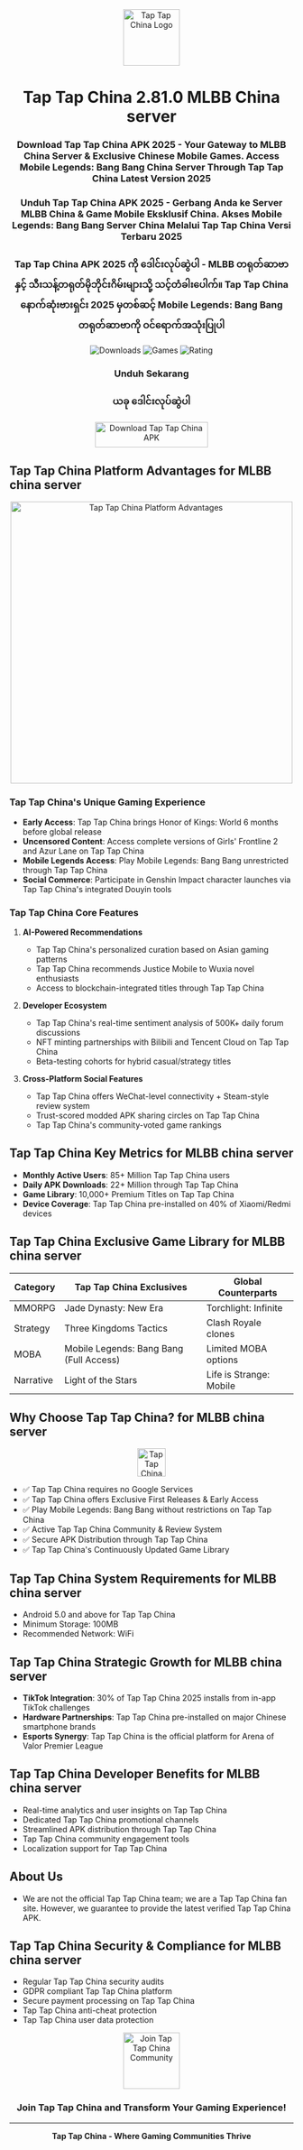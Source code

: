 <div align="center">
  <img src="https://s.gamelogiafree.org/images/Tap-Tap-China.webp" width="100" height="100" alt="Tap Tap China Logo">
  
  # Tap Tap China 2.81.0 MLBB China server
  ### Download Tap Tap China APK 2025 - Your Gateway to MLBB China Server & Exclusive Chinese Mobile Games. Access Mobile Legends: Bang Bang China Server Through Tap Tap China Latest Version 2025

  ### Unduh Tap Tap China APK 2025 - Gerbang Anda ke Server MLBB China & Game Mobile Eksklusif China. Akses Mobile Legends: Bang Bang Server China Melalui Tap Tap China Versi Terbaru 2025

  ### Tap Tap China APK 2025 ကို ဒေါင်းလုပ်ဆွဲပါ - MLBB တရုတ်ဆာဗာနှင့် သီးသန့်တရုတ်မိုဘိုင်းဂိမ်းများသို့ သင့်တံခါးပေါက်။ Tap Tap China နောက်ဆုံးဗားရှင်း 2025 မှတစ်ဆင့် Mobile Legends: Bang Bang တရုတ်ဆာဗာကို ဝင်ရောက်အသုံးပြုပါ
  
  ![Downloads](https://img.shields.io/badge/Monthly%20Active%20Users-85M+-blue?style=for-the-badge)
  ![Games](https://img.shields.io/badge/Games-10000+-green?style=for-the-badge)
  ![Rating](https://img.shields.io/badge/User%20Rating-4.8%2F5-orange?style=for-the-badge)
</div>

<div align="center">
  <h3>Unduh Sekarang</h3>
  <h3>ယခု ဒေါင်းလုပ်ဆွဲပါ</h3>
  <a href="https://aiapk.net/games/tap-tap-china">
    <img src="https://s.gamelogiafree.org/images/github-download-icon.webp" width="200" height="45" alt="Download Tap Tap China APK">
  </a>
</div>


## Tap Tap China Platform Advantages for MLBB china server
<div align="center">
  <img src="https://gamecardsdirect.com/content/image/01_nieuwsitems/05-blog-2023/Mobile%20Legends/blog-2023-mobile-legends-header.png" width="500" alt="Tap Tap China Platform Advantages">
</div>

### Tap Tap China's Unique Gaming Experience
- **Early Access**: Tap Tap China brings Honor of Kings: World 6 months before global release
- **Uncensored Content**: Access complete versions of Girls' Frontline 2 and Azur Lane on Tap Tap China
- **Mobile Legends Access**: Play Mobile Legends: Bang Bang unrestricted through Tap Tap China
- **Social Commerce**: Participate in Genshin Impact character launches via Tap Tap China's integrated Douyin tools

### Tap Tap China Core Features
1. **AI-Powered Recommendations**
   - Tap Tap China's personalized curation based on Asian gaming patterns
   - Tap Tap China recommends Justice Mobile to Wuxia novel enthusiasts
   - Access to blockchain-integrated titles through Tap Tap China

2. **Developer Ecosystem**
   - Tap Tap China's real-time sentiment analysis of 500K+ daily forum discussions
   - NFT minting partnerships with Bilibili and Tencent Cloud on Tap Tap China
   - Beta-testing cohorts for hybrid casual/strategy titles

3. **Cross-Platform Social Features**
   - Tap Tap China offers WeChat-level connectivity + Steam-style review system
   - Trust-scored modded APK sharing circles on Tap Tap China
   - Tap Tap China's community-voted game rankings

## Tap Tap China Key Metrics for MLBB china server
- **Monthly Active Users**: 85+ Million Tap Tap China users
- **Daily APK Downloads**: 22+ Million through Tap Tap China
- **Game Library**: 10,000+ Premium Titles on Tap Tap China
- **Device Coverage**: Tap Tap China pre-installed on 40% of Xiaomi/Redmi devices

## Tap Tap China Exclusive Game Library for MLBB china server

| Category | Tap Tap China Exclusives | Global Counterparts |
|----------|------------------------|-------------------|
| MMORPG | Jade Dynasty: New Era | Torchlight: Infinite |
| Strategy | Three Kingdoms Tactics | Clash Royale clones |
| MOBA | Mobile Legends: Bang Bang (Full Access) | Limited MOBA options |
| Narrative | Light of the Stars | Life is Strange: Mobile |

## Why Choose Tap Tap China? for MLBB china server

<div align="center">
  <img src="https://s.gamelogiafree.org/images/Tap-Tap-China.webp" width="50" alt="Tap Tap China Platform Features">
</div>

- ✅ Tap Tap China requires no Google Services
- ✅ Tap Tap China offers Exclusive First Releases & Early Access
- ✅ Play Mobile Legends: Bang Bang without restrictions on Tap Tap China
- ✅ Active Tap Tap China Community & Review System
- ✅ Secure APK Distribution through Tap Tap China
- ✅ Tap Tap China's Continuously Updated Game Library

## Tap Tap China System Requirements for MLBB china server
- Android 5.0 and above for Tap Tap China
- Minimum Storage: 100MB
- Recommended Network: WiFi

## Tap Tap China Strategic Growth for MLBB china server
- **TikTok Integration**: 30% of Tap Tap China 2025 installs from in-app TikTok challenges
- **Hardware Partnerships**: Tap Tap China pre-installed on major Chinese smartphone brands
- **Esports Synergy**: Tap Tap China is the official platform for Arena of Valor Premier League

## Tap Tap China Developer Benefits for MLBB china server
- Real-time analytics and user insights on Tap Tap China
- Dedicated Tap Tap China promotional channels
- Streamlined APK distribution through Tap Tap China
- Tap Tap China community engagement tools
- Localization support for Tap Tap China

## About Us
- We are not the official Tap Tap China team; we are a Tap Tap China fan site. However, we guarantee to provide the latest verified Tap Tap China APK.

## Tap Tap China Security & Compliance for MLBB china server
- Regular Tap Tap China security audits
- GDPR compliant Tap Tap China platform
- Secure payment processing on Tap Tap China
- Tap Tap China anti-cheat protection
- Tap Tap China user data protection

<div align="center">
  <img src="https://s.gamelogiafree.org/images/Tap-Tap-China.webp" width="100" height="100" alt="Join Tap Tap China Community">
  
  ### Join Tap Tap China and Transform Your Gaming Experience!
</div>

---

<div align="center">
  
  **Tap Tap China - Where Gaming Communities Thrive**
  
</div>
